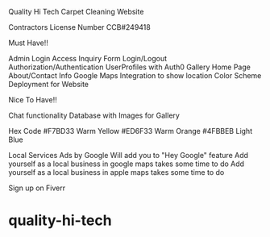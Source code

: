 Quality Hi Tech Carpet Cleaning Website

Contractors License Number
CCB#249418

Must Have!!

Admin Login Access
Inquiry Form
Login/Logout
Authorization/Authentication
UserProfiles with Auth0
Gallery
Home Page
About/Contact Info
Google Maps Integration to show location
Color Scheme
Deployment for Website



Nice To Have!!

Chat functionality
Database with Images for Gallery


Hex Code
#F7BD33 Warm Yellow
#ED6F33 Warm Orange
#4FBBEB Light Blue



Local Services Ads by Google
Will add you to "Hey Google" feature
Add yourself as a local business in google maps takes some time to do
Add yourself as a local business in apple maps takes some time to do

Sign up on Fiverr


# quality-hi-tech
